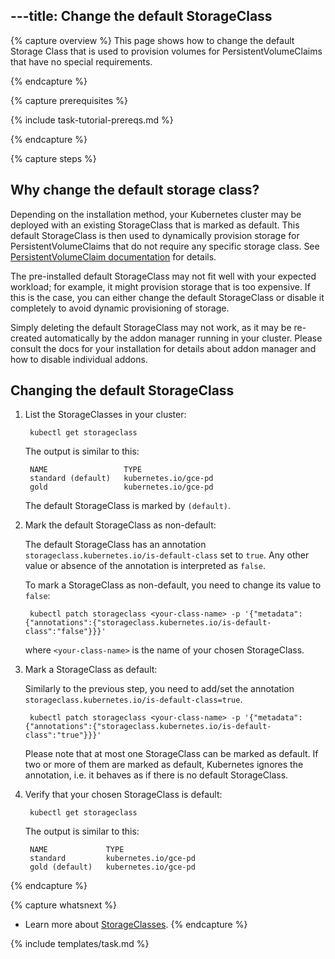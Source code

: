 ---title: Change the default StorageClass
---

{% capture overview %}
This page shows how to change the default Storage Class that is used to
provision volumes for PersistentVolumeClaims that have no special requirements.

{% endcapture %}

{% capture prerequisites %}

{% include task-tutorial-prereqs.md %}

{% endcapture %}

{% capture steps %}

## Why change the default storage class?

Depending on the installation method, your Kubernetes cluster may be deployed with
an existing StorageClass that is marked as default. This default StorageClass
is then used to dynamically provision storage for PersistentVolumeClaims
that do not require any specific storage class. See
[PersistentVolumeClaim documentation](/docs/user-guide/persistent-volumes/#class-1)
for details.

The pre-installed default StorageClass may not fit well with your expected workload;
for example, it might provision storage that is too expensive. If this is the case,
you can either change the default StorageClass or disable it completely to avoid
dynamic provisioning of storage.

Simply deleting the default StorageClass may not work, as it may be re-created
automatically by the addon manager running in your cluster. Please consult the docs for your installation
for details about addon manager and how to disable individual addons.

## Changing the default StorageClass

1. List the StorageClasses in your cluster:

        kubectl get storageclass

    The output is similar to this:

        NAME                 TYPE
        standard (default)   kubernetes.io/gce-pd
        gold                 kubernetes.io/gce-pd

   The default StorageClass is marked by `(default)`.

1. Mark the default StorageClass as non-default:

   The default StorageClass has an annotation
   `storageclass.kubernetes.io/is-default-class` set to `true`. Any other value
   or absence of the annotation is interpreted as `false`.

   To mark a StorageClass as non-default, you need to change its value to `false`:

        kubectl patch storageclass <your-class-name> -p '{"metadata": {"annotations":{"storageclass.kubernetes.io/is-default-class":"false"}}}'

    where `<your-class-name>` is the name of your chosen StorageClass.

1. Mark a StorageClass as default:

   Similarly to the previous step, you need to add/set the annotation
   `storageclass.kubernetes.io/is-default-class=true`.

        kubectl patch storageclass <your-class-name> -p '{"metadata": {"annotations":{"storageclass.kubernetes.io/is-default-class":"true"}}}'

   Please note that at most one StorageClass can be marked as default. If two
   or more of them are marked as default, Kubernetes ignores the annotation,
   i.e. it behaves as if there is no default StorageClass.

1. Verify that your chosen StorageClass is default:

        kubectl get storageclass

    The output is similar to this:

        NAME             TYPE
        standard         kubernetes.io/gce-pd
        gold (default)   kubernetes.io/gce-pd

{% endcapture %}

{% capture whatsnext %}
* Learn more about [StorageClasses](/docs/concepts/storage/persistent-volumes/).
{% endcapture %}

{% include templates/task.md %}
